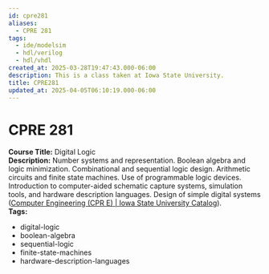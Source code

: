 ```yaml
---
id: cpre281
aliases:
  - CPRE 281
tags:
  - ide/modelsim
  - hdl/verilog
  - hdl/vhdl
created_at: 2025-03-28T19:47:43.000-06:00
description: This is a class taken at Iowa State University.
title: CPRE281
updated_at: 2025-04-05T06:10:19.000-06:00
---
```


# CPRE 281

**Course Title:** Digital Logic  
**Description:** Number systems and representation. Boolean algebra and logic minimization. Combinational and sequential logic design. Arithmetic circuits and finite state machines. Use of programmable logic devices. Introduction to computer-aided schematic capture systems, simulation tools, and hardware description languages. Design of simple digital systems ([Computer Engineering (CPR E) | Iowa State University Catalog](https://catalog.iastate.edu/previouscatalogs/2022-2023/azcourses/cpr_e/#:~:text=Number%20systems%20and%20representation,Design%20of%20simple%20digital%20systems)).  
**Tags:**

- digital-logic
- boolean-algebra
- sequential-logic
- finite-state-machines
- hardware-description-languages
